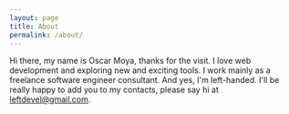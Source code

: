 ```yaml
---
layout: page
title: About
permalink: /about/
---
```

Hi there, my name is Oscar Moya, thanks for the visit. I love web development and exploring new and exciting tools. I work mainly as a freelance software engineer consultant. And yes, I'm left-handed. I'll be really happy to add you to my contacts, please say hi at leftdevel@gmail.com.

